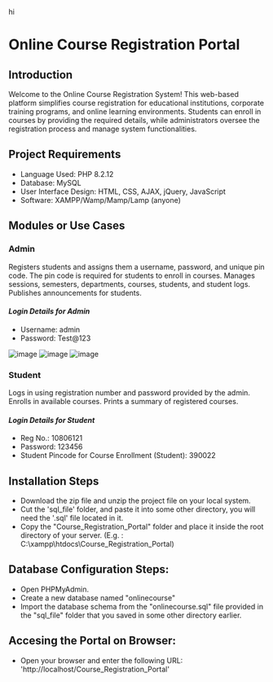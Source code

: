 hi

# Online Course Registration Portal

## Introduction

Welcome to the Online Course Registration System! This web-based platform simplifies course registration for educational institutions, corporate training programs, and online learning environments. Students can enroll in courses by providing the required details, while administrators oversee the registration process and manage system functionalities.

## Project Requirements

- Language Used: PHP 8.2.12
- Database: MySQL
- User Interface Design: HTML, CSS, AJAX, jQuery, JavaScript
- Software: XAMPP/Wamp/Mamp/Lamp (anyone)

## Modules or Use Cases

### Admin

Registers students and assigns them a username, password, and unique pin code.
The pin code is required for students to enroll in courses.
Manages sessions, semesters, departments, courses, students, and student logs.
Publishes announcements for students.

  #### _Login Details for Admin_
  - Username: admin
  - Password: Test@123

![image](https://github.com/Course_Registration_Portal/assets/93445041/3ef87444-e8f1-4887-9b1f-b54c452bf332)
![image](https://github.com/Course_Registration_Portal/assets/93445041/07905ff8-71b6-4201-82a3-fe9a7982c17d)
![image](https://github.com/Course_Registration_Portal/assets/93445041/ecf2154c-cfab-4eb4-98c3-c6597f2b36dd)


### Student

Logs in using registration number and password provided by the admin.
Enrolls in available courses.
Prints a summary of registered courses.

  #### _Login Details for Student_
  - Reg No.: 10806121
  - Password: 123456
  - Student Pincode for Course Enrollment (Student): 390022



## Installation Steps

- Download the zip file and unzip the project file on your local system.
- Cut the 'sql_file' folder, and paste it into some other directory, you will need the '.sql' file located in it.
- Copy the "Course_Registration_Portal" folder and place it inside the root directory of your server. (E.g. : C:\xampp\htdocs\Course_Registration_Portal)

## Database Configuration Steps:
- Open PHPMyAdmin.
- Create a new database named "onlinecourse"
- Import the database schema from the "onlinecourse.sql" file provided in the "sql_file" folder that you saved in some other directory earlier.

## Accesing the Portal on Browser:
- Open your browser and enter the following URL: 'http://localhost/Course_Registration_Portal'
